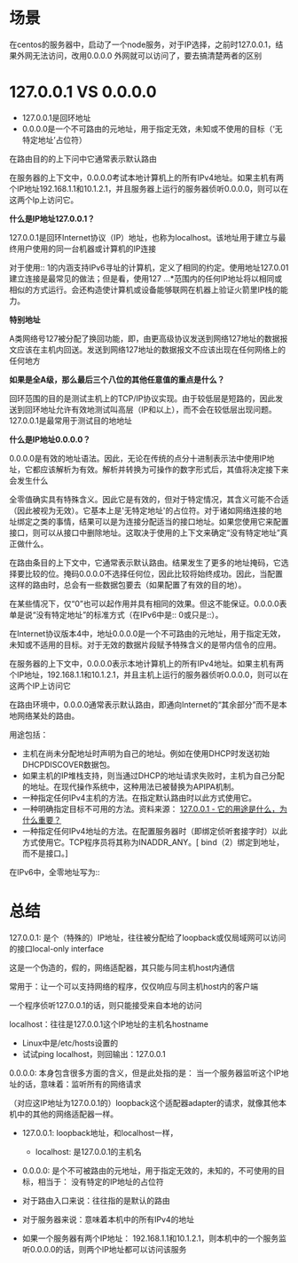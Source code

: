 # 场景

在centos的服务器中，启动了一个node服务，对于IP选择，之前时127.0.0.1，结果外网无法访问，改用0.0.0.0  外网就可以访问了，要去搞清楚两者的区别

# 127.0.0.1 VS 0.0.0.0

- 127.0.0.1是回环地址
- 0.0.0.0是一个不可路由的元地址，用于指定无效，未知或不使用的目标（‘无特定地址’占位符）

在路由目的的上下问中它通常表示默认路由

在服务器的上下文中，0.0.0.0考试本地计算机上的所有IPv4地址。如果主机有两个IP地址192.168.1.1和10.1.2.1，并且服务器上运行的服务器侦听0.0.0.0，则可以在这两个Ip上访问它。

**什么是IP地址127.0.0.1？**

127.0.0.1是回环Internet协议（IP）地址，也称为localhost。该地址用于建立与最终用户使用的同一台机器或计算机的IP连接

对于使用:: 1的内涵支持IPv6寻址的计算机，定义了相同的约定。使用地址127.0.01建立连接是最常见的做法；但是看，使用127 ...*范围内的任何IP地址将以相同或相似的方式运行。会还构造使计算机或设备能够联网在机器上验证火箭里IP栈的能力。

**特别地址**

A类网络号127被分配了换回功能，即，由更高级协议发送到网络127地址的数据报文应该在主机内回送。发送到网络127地址的数据报文不应该出现在任何网络上的任何地方

**如果是全A级，那么最后三个八位的其他任意值的重点是什么？**

回环范围的目的是测试主机上的TCP/IP协议实现。由于较低层是短路的，因此发送到回环地址允许有效地测试叫高层（IP和以上），而不会在较低层出现问题。
127.0.0.1是最常用于测试目的地地址

**什么是IP地址0.0.0.0？**

0.0.0.0是有效的地址语法。因此，无论在传统的点分十进制表示法中使用IP地址，它都应该解析为有效。解析并转换为可操作的数字形式后，其值将决定接下来会发生什么

全零值确实具有特殊含义。因此它是有效的，但对于特定情况，其含义可能不合适（因此被视为无效）。它基本上是'无特定地址'的占位符。对于诸如网络连接的地址绑定之类的事情，结果可以是为连接分配适当的接口地址。如果您使用它来配置接口，则可以从接口中删除地址。这取决于使用的上下文来确定“没有特定地址”真正做什么。

在路由条目的上下文中，它通常表示默认路由。结果发生了更多的地址掩码，它选择要比较的位。掩码0.0.0.0不选择任何位，因此比较将始终成功。因此，当配置这样的路由时，总会有一些数据包要去（如果配置了有效的目的地）。

在某些情况下，仅“0”也可以起作用并具有相同的效果。但这不能保证。0.0.0.0表单是说“没有特定地址”的标准方式（在IPv6中是:: 0或只是::）。

在Internet协议版本4中，地址0.0.0.0是一个不可路由的元地址，用于指定无效，未知或不适用的目标。对于无效的数据片段赋予特殊含义的是带内信令的应用。

在服务器的上下文中，0.0.0.0表示本地计算机上的所有IPv4地址。如果主机有两个IP地址，192.168.1.1和10.1.2.1，并且主机上运行的服务器侦听0.0.0.0，则可以在这两个IP上访问它

在路由环境中，0.0.0.0通常表示默认路由，即通向Internet的“其余部分”而不是本地网络某处的路由。

用途包括：

- 主机在尚未分配地址时声明为自己的地址。例如在使用DHCP时发送初始DHCPDISCOVER数据包。
- 如果主机的IP堆栈支持，则当通过DHCP的地址请求失败时，主机为自己分配的地址。在现代操作系统中，这种用法已被替换为APIPA机制。
- 一种指定任何IPv4主机的方法。在指定默认路由时以此方式使用它。
- 一种明确指定目标不可用的方法。资料来源： [127.0.0.1 - 它的用途是什么，为什么重要？](http://www.tech-faq.com/127-0-0-1.html)
- 一种指定任何IPv4地址的方法。在配置服务器时（即绑定侦听套接字时）以此方式使用它。TCP程序员将其称为INADDR_ANY。[ bind（2）绑定到地址，而不是接口。]
  
在IPv6中，全零地址写为::

# 总结

127.0.0.1: 是个（特殊的）IP地址，往往被分配给了loopback或仅局域网可以访问的接口local-only interface

这是一个伪造的，假的，网络适配器，其只能与同主机host内通信

常用于：让一个可以支持网络的程序，仅仅响应与同主机host内的客户端

一个程序侦听127.0.0.1的话，则只能接受来自本地的访问

localhost：往往是127.0.0.1这个IP地址的主机名hostname

- Linux中是/etc/hosts设置的
- 试试ping localhost，则回输出：127.0.0.1


0.0.0.0: 本身包含很多方面的含义，但是此处指的是：
当一个服务器监听这个IP地址的话，意味着：监听所有的网络请求

（对应这IP地址为127.0.0.1的）loopback这个适配器adapter的请求，就像其他本机中的其他的网络适配器一样。


- 127.0.0.1: loopback地址，和localhost一样，
  - localhost: 是127.0.0.1的主机名

- 0.0.0.0: 是个不可被路由的元地址，用于指定无效的，未知的，不可使用的目标，相当于： 没有特定的IP地址的占位符
 - 对于路由入口来说：往往指的是默认的路由
 - 对于服务器来说：意味着本机中的所有IPv4的地址
 - 如果一个服务器有两个IP地址： 192.168.1.1和10.1.2.1，则本机中的一个服务监听0.0.0.0的话，则两个IP地址都可以访问该服务